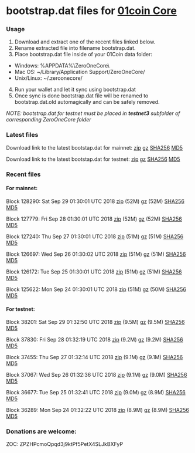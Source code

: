 # bootstrap.dat files for [01coin Core](https://01coin.io)

### Usage

1. Download and extract one of the recent files linked below.
2. Rename extracted file into filename bootstrap.dat.
3. Place bootstrap.dat file inside of your 01Coin data folder:
 - Windows: %APPDATA%\ZeroOneCore\
 - Mac OS: ~/Library/Application Support/ZeroOneCore/
 - Unix/Linux: ~/.zeroonecore/
4. Run your wallet and let it sync using bootstrap.dat
5. Once sync is done bootstrap.dat file will be renamed to bootstrap.dat.old automagically and can be safely removed.

_NOTE: bootstrap.dat for testnet must be placed in **testnet3** subfolder of corresponding ZeroOneCore folder_

### Latest files
Download link to the latest bootstap.dat for mainnet: [zip](https://files.01coin.io/mainnet/bootstrap.dat.zip) [gz](https://files.01coin.io/mainnet/bootstrap.dat.tar.gz) [SHA256](https://files.01coin.io/mainnet/sha256.txt) [MD5](https://files.01coin.io/mainnet/md5.txt)

Download link to the latest bootstap.dat for testnet: [zip](https://files.01coin.io/testnet/bootstrap.dat.zip) [gz](https://files.01coin.io/testnet/bootstrap.dat.tar.gz) [SHA256](https://files.01coin.io/testnet/sha256.txt) [MD5](https://files.01coin.io/testnet/md5.txt)

### Recent files

#### For mainnet:

Block 128290: Sat Sep 29 01:30:01 UTC 2018 [zip](https://files.01coin.io/mainnet/2018-09-29/bootstrap.dat.zip) (52M) [gz](https://files.01coin.io/mainnet/2018-09-29/bootstrap.dat.tar.gz) (52M) [SHA256](https://files.01coin.io/mainnet/2018-09-29/sha256.txt) [MD5](https://files.01coin.io/mainnet/2018-09-29/md5.txt)

Block 127779: Fri Sep 28 01:30:01 UTC 2018 [zip](https://files.01coin.io/mainnet/2018-09-28/bootstrap.dat.zip) (52M) [gz](https://files.01coin.io/mainnet/2018-09-28/bootstrap.dat.tar.gz) (52M) [SHA256](https://files.01coin.io/mainnet/2018-09-28/sha256.txt) [MD5](https://files.01coin.io/mainnet/2018-09-28/md5.txt)

Block 127240: Thu Sep 27 01:30:01 UTC 2018 [zip](https://files.01coin.io/mainnet/2018-09-27/bootstrap.dat.zip) (51M) [gz](https://files.01coin.io/mainnet/2018-09-27/bootstrap.dat.tar.gz) (51M) [SHA256](https://files.01coin.io/mainnet/2018-09-27/sha256.txt) [MD5](https://files.01coin.io/mainnet/2018-09-27/md5.txt)

Block 126697: Wed Sep 26 01:30:02 UTC 2018 [zip](https://files.01coin.io/mainnet/2018-09-26/bootstrap.dat.zip) (51M) [gz](https://files.01coin.io/mainnet/2018-09-26/bootstrap.dat.tar.gz) (51M) [SHA256](https://files.01coin.io/mainnet/2018-09-26/sha256.txt) [MD5](https://files.01coin.io/mainnet/2018-09-26/md5.txt)

Block 126172: Tue Sep 25 01:30:01 UTC 2018 [zip](https://files.01coin.io/mainnet/2018-09-25/bootstrap.dat.zip) (51M) [gz](https://files.01coin.io/mainnet/2018-09-25/bootstrap.dat.tar.gz) (51M) [SHA256](https://files.01coin.io/mainnet/2018-09-25/sha256.txt) [MD5](https://files.01coin.io/mainnet/2018-09-25/md5.txt)

Block 125622: Mon Sep 24 01:30:01 UTC 2018 [zip](https://files.01coin.io/mainnet/2018-09-24/bootstrap.dat.zip) (51M) [gz](https://files.01coin.io/mainnet/2018-09-24/bootstrap.dat.tar.gz) (50M) [SHA256](https://files.01coin.io/mainnet/2018-09-24/sha256.txt) [MD5](https://files.01coin.io/mainnet/2018-09-24/md5.txt)


#### For testnet:

Block 38201: Sat Sep 29 01:32:50 UTC 2018 [zip](https://files.01coin.io/testnet/2018-09-29/bootstrap.dat.zip) (9.5M) [gz](https://files.01coin.io/testnet/2018-09-29/bootstrap.dat.tar.gz) (9.5M) [SHA256](https://files.01coin.io/testnet/2018-09-29/sha256.txt) [MD5](https://files.01coin.io/testnet/2018-09-29/md5.txt)

Block 37830: Fri Sep 28 01:32:19 UTC 2018 [zip](https://files.01coin.io/testnet/2018-09-28/bootstrap.dat.zip) (9.2M) [gz](https://files.01coin.io/testnet/2018-09-28/bootstrap.dat.tar.gz) (9.2M) [SHA256](https://files.01coin.io/testnet/2018-09-28/sha256.txt) [MD5](https://files.01coin.io/testnet/2018-09-28/md5.txt)

Block 37455: Thu Sep 27 01:32:14 UTC 2018 [zip](https://files.01coin.io/testnet/2018-09-27/bootstrap.dat.zip) (9.1M) [gz](https://files.01coin.io/testnet/2018-09-27/bootstrap.dat.tar.gz) (9.1M) [SHA256](https://files.01coin.io/testnet/2018-09-27/sha256.txt) [MD5](https://files.01coin.io/testnet/2018-09-27/md5.txt)

Block 37067: Wed Sep 26 01:32:36 UTC 2018 [zip](https://files.01coin.io/testnet/2018-09-26/bootstrap.dat.zip) (9.1M) [gz](https://files.01coin.io/testnet/2018-09-26/bootstrap.dat.tar.gz) (9.0M) [SHA256](https://files.01coin.io/testnet/2018-09-26/sha256.txt) [MD5](https://files.01coin.io/testnet/2018-09-26/md5.txt)

Block 36677: Tue Sep 25 01:32:41 UTC 2018 [zip](https://files.01coin.io/testnet/2018-09-25/bootstrap.dat.zip) (9.0M) [gz](https://files.01coin.io/testnet/2018-09-25/bootstrap.dat.tar.gz) (8.9M) [SHA256](https://files.01coin.io/testnet/2018-09-25/sha256.txt) [MD5](https://files.01coin.io/testnet/2018-09-25/md5.txt)

Block 36289: Mon Sep 24 01:32:22 UTC 2018 [zip](https://files.01coin.io/testnet/2018-09-24/bootstrap.dat.zip) (8.9M) [gz](https://files.01coin.io/testnet/2018-09-24/bootstrap.dat.tar.gz) (8.9M) [SHA256](https://files.01coin.io/testnet/2018-09-24/sha256.txt) [MD5](https://files.01coin.io/testnet/2018-09-24/md5.txt)


### Donations are welcome:

ZOC: ZPZHPcmoQpqd3j9ktPf5PetX4SLJkBXFyP
